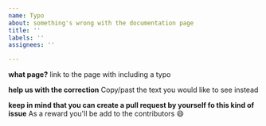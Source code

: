 ```yaml
---
name: Typo
about: something's wrong with the documentation page
title: ''
labels: ''
assignees: ''

---
```


**what page?**
link to the page with including a typo

**help us with the correction**
Copy/past the text you would like to see instead

**keep in mind that you can create a pull request by yourself fo this kind of issue**
As a reward you'll be add to the contributors :smile:
